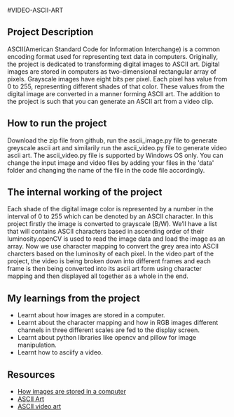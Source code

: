 #VIDEO-ASCII-ART

## Project Description
ASCII(American Standard Code for Information Interchange) is a common encoding format used for representing text data in computers. Originally, the project is dedicated to transforming digital images to ASCII art. Digital images are stored in computers as two-dimensional rectangular array of pixels. Grayscale images have eight bits per pixel. Each pixel has value from 0 to 255, representing different shades of that color. These values from the digital image are converted in a manner forming ASCII art. The addition to the project is such that you can generate an ASCII art from a video clip.

## How to run the project
Download the zip file from github, run the ascii_image.py file to generate greyscale ascii art and similarily run the ascii_video.py file to generate video ascii art.
The ascii_video.py file is supported by Windows OS only.
You can change the input image and video files by adding your files in the 'data' folder and changing the name of the file in the code file accordingly.

## The internal working of the project
Each shade of the digital image color is represented by a number in the interval of 0 to 255 which can be denoted by an ASCII character.
In this project firstly the image is converted to grayscale (B/W). We’ll have a list that will contains ASCII characters based in ascending order of their luminosity.openCV is used to read the image data and load the image as an array. Now we use character mapping to convert the grey area into ASCII charcters based on the luminosity of each pixel.
In the video part of the project, the video is being broken down into different frames and each frame is then being converted into its ascii art form using character mapping and then displayed all together as a whole in the end.

## My learnings from the project
* Learnt about how images are stored in a computer. 
* Learnt about the character mapping and how in RGB images different channels in three different scales are fed to the display screen.
* Learnt about python libraries like opencv and pillow for image manipulation.
* Learnt how to asciify a video.

## Resources
* [How images are stored in a computer](https://alekya3.medium.com/how-images-are-stored-in-a-computer-f364d11b4e93)
* [ASCII Art](https://en.wikipedia.org/wiki/ASCII_art#Types_and_styles)
* [ASCII video art](https://medium.com/nerd-for-tech/doing-networked-video-ascii-art-in-python-4725b3ee552b)
